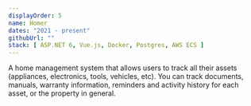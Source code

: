 ```yaml
---
displayOrder: 5
name: Homer
dates: "2021 - present"
githubUrl: ""
stack: [ ASP.NET 6, Vue.js, Docker, Postgres, AWS ECS ]
---
```


A home management system that allows users to track all their assets (appliances, electronics, tools, vehicles, etc).
You can track documents, manuals, warranty information, reminders and activity history for each asset, or the property
in general.
